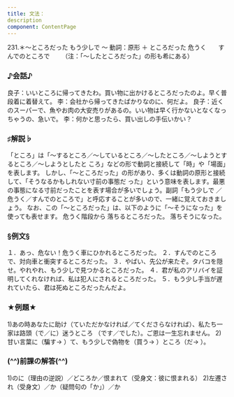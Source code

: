 ```yaml
---
title: 文法：
description
component: ContentPage
---
```



231.＊～ところだった
もう少しで ～ 動詞：原形 ＋ ところだった
危うく      
すんでのところで      
（注：「～したところだった」の形も希にある）
### ♪会話♪
良子：いいところに帰ってきたわ。買い物に出かけるところだったのよ。早く普段着に着替えて。
李：会社から帰ってきたばかりなのに、何だよ。
良子：近くのスーパーで、魚やお肉の大安売りがあるの。いい物は早く行かないとなくなっちゃうの、急いで。
李：何かと思ったら、買い出しの手伝いかい？
### ♯解説♭
「ところ」は「～するところ／～しているところ／～したところ／～しようとするところ／～しようとしたと ころ」などの形で動詞と接続して「時」や「場面」を表します。
しかし、「～ところだった」の形があり、多くは動詞の原形と接続して、「そうなるかもしれない寸前の事態だ った」という意味を表します。最悪の事態になる寸前だったことを表す場合が多いでしょう。副詞「もう少しで
／危うく／すんでのところで」と呼応することが多いので、一緒に覚えておきましょう。 なお、この「～ところだった」は、以下のように「～そうになった」を使っても表せます。
危うく階段から 落ちるところだった。 落ちそうになった。
### §例文§
１．あっ、危ない！危うく車にひかれるところだった。
２．すんでのところで、対向車と衝突するところだった。
３．やばい、先公が来たぞ。タバコを隠せ。やれやれ、もう少しで見つかるところだった。
４．君が私のアリバイを証明してくれなければ、私は犯人にされるところだった。
５．もう少し手当が遅れていたら、君は死ぬところだったんだよ。
### ★例題★
1)あの時あなたに助け（ていただかなければ／てくださらなければ）、私たち一家は路頭（で／に）迷うところ
（です／でした）。ご恩は一生忘れません。
2)甘い言葉に（騙す→ ）て、もう少しで偽物を（買う→ ）ところ（だ→ ）。
### (^^)前課の解答(^^)
1)のに（理由の逆説）／どころか／恨まれて（受身文：彼に恨まれる）
2)左遷され（受身文）／か（疑問句の「か」）／か
